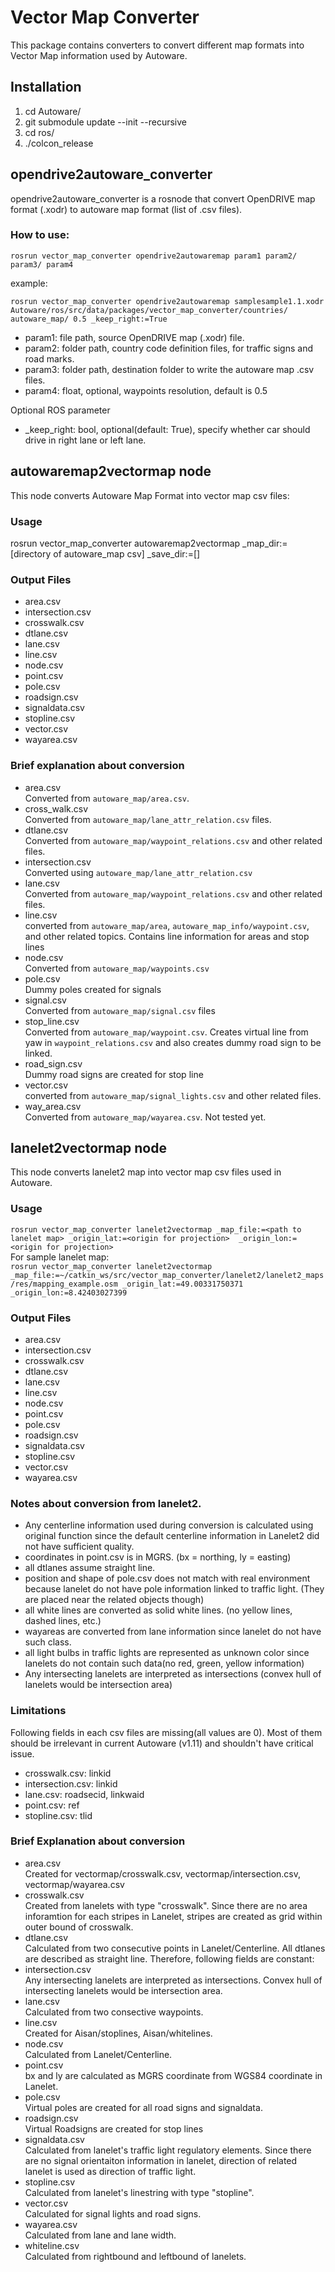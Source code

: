# Vector Map Converter
This package contains converters to convert different map formats into Vector Map information used by Autoware.

## Installation
1. cd Autoware/
2. git submodule update --init --recursive
3. cd ros/
4. ./colcon_release

## opendrive2autoware_converter

opendrive2autoware_converter is a rosnode that convert OpenDRIVE map format (.xodr) to autoware map format (list of .csv files).

### How to use: 
```
rosrun vector_map_converter opendrive2autowaremap param1 param2/ param3/ param4
```
example:
```
rosrun vector_map_converter opendrive2autowaremap samplesample1.1.xodr Autoware/ros/src/data/packages/vector_map_converter/countries/ autoware_map/ 0.5 _keep_right:=True
```

+ param1: file path, source OpenDRIVE map (.xodr) file. 
+ param2: folder path, country code definition files, for traffic signs and road marks.
+ param3: folder path, destination folder to write the autoware map .csv files.
+ param4: float, optional, waypoints resolution, default is 0.5

Optional ROS parameter
+ \_keep\_right: bool, optional(default: True), specify whether car should drive in right lane or left lane. 

## autowaremap2vectormap node
This node converts Autoware Map Format into vector map csv files:

### Usage
rosrun vector_map_converter autowaremap2vectormap _map_dir:=[directory of autoware_map csv] _save_dir:=[]

### Output Files
- area.csv
- intersection.csv
- crosswalk.csv
- dtlane.csv
- lane.csv
- line.csv
- node.csv
- point.csv
- pole.csv
- roadsign.csv
- signaldata.csv
- stopline.csv
- vector.csv
- wayarea.csv

### Brief explanation about conversion
+ area.csv <br>
Converted from `autoware_map/area.csv`.
+ cross_walk.csv <br>
Converted from `autoware_map/lane_attr_relation.csv` files.
+ dtlane.csv <br>
Converted from `autoware_map/waypoint_relations.csv` and other related files.   
+ intersection.csv <br>
Converted using `autoware_map/lane_attr_relation.csv`
+ lane.csv <br>
Converted from `autoware_map/waypoint_relations.csv` and other related files.   
+ line.csv <br>
converted from `autoware_map/area`, `autoware_map_info/waypoint.csv`, and other related topics. Contains line information for areas and stop lines
+ node.csv<br>
Converted from `autoware_map/waypoints.csv`
+ pole.csv <br>
Dummy poles created for signals
+ signal.csv <br>
Converted from `autoware_map/signal.csv` files
+ stop_line.csv <br>
Converted from `autoware_map/waypoint.csv`. Creates virtual line from yaw in `waypoint_relations.csv` and also creates dummy road sign to be linked.
+ road_sign.csv <br>
Dummy road signs are created for stop line
+ vector.csv  <br>
converted from `autoware_map/signal_lights.csv` and other related files.
+ way_area.csv <br>
Converted from `autoware_map/wayarea.csv`. Not tested yet.

## lanelet2vectormap node
This node converts lanelet2 map into vector map csv files used in Autoware.
### Usage
`rosrun vector_map_converter lanelet2vectormap _map_file:=<path to lanelet map> _origin_lat:=<origin for projection>  _origin_lon:=<origin for projection>`<br>
For sample lanelet map:<br>
`rosrun vector_map_converter lanelet2vectormap _map_file:=~/catkin_ws/src/vector_map_converter/lanelet2/lanelet2_maps/res/mapping_example.osm _origin_lat:=49.00331750371  _origin_lon:=8.42403027399`

### Output Files
- area.csv
- intersection.csv
- crosswalk.csv
- dtlane.csv
- lane.csv
- line.csv
- node.csv
- point.csv
- pole.csv
- roadsign.csv
- signaldata.csv
- stopline.csv
- vector.csv
- wayarea.csv

### Notes about conversion from lanelet2.
- Any centerline information used during conversion is calculated using original function since the default centerline information in Lanelet2 did not have sufficient quality.
- coordinates in point.csv is in MGRS. (bx = northing, ly = easting)
- all dtlanes assume straight line.
- position and shape of pole.csv does not match with real environment because lanelet do not have pole information linked to traffic light. (They are placed near the related objects though)
- all white lines are converted as solid white lines. (no yellow lines, dashed lines, etc.)
- wayareas are converted from lane information since lanelet do not have such class.
- all light bulbs in traffic lights are represented as unknown color since lanelets do not contain such data(no red, green, yellow information)
- Any intersecting lanelets are interpreted as intersections (convex hull of lanelets would be intersection area)

### Limitations
Following fields in each csv files are missing(all values are 0). Most of them should be irrelevant in current Autoware (v1.11) and shouldn't have critical issue.
- crosswalk.csv: linkid
- intersection.csv: linkid
- lane.csv: roadsecid, linkwaid
- point.csv: ref
- stopline.csv: tlid

### Brief Explanation about conversion
+ area.csv<br>
Created for vectormap/crosswalk.csv, vectormap/intersection.csv, vectormap/wayarea.csv
+ crosswalk.csv<br>
Created from lanelets with type "crosswalk".
Since there are no area inforamtion for each stripes in Lanelet, stripes are created as grid within outer bound of crosswalk.
+ dtlane.csv<br>
Calculated from two consecutive points in Lanelet/Centerline.
All dtlanes are described as straight line.
Therefore, following fields are constant:
+ intersection.csv<br>
Any intersecting lanelets are interpreted as intersections.
Convex hull of intersecting lanelets would be intersection area.
+ lane.csv<br>
Calculated from two consective waypoints.
+ line.csv<br>
Created for Aisan/stoplines, Aisan/whitelines.
+ node.csv<br>
Calculated from Lanelet/Centerline.
+ point.csv<br>
bx and ly are calculated as MGRS coordinate from WGS84 coordinate in Lanelet.
+ pole.csv<br>
Virtual poles are created for all road signs and signaldata.
+ roadsign.csv <br>
Virtual Roadsigns are created for stop lines
+ signaldata.csv<br>
Calculated from lanelet's traffic light regulatory elements.
Since there are no signal orientaiton information in lanelet,  direction of related lanelet is used as direction of traffic light.
+ stopline.csv<br>
Calculated from lanelet's linestring with type "stopline".
+ vector.csv<br>
Calculated for signal lights and road signs.
+ wayarea.csv<br>
Calculated from lane and lane width.
+ whiteline.csv<br>
Calculated from rightbound and leftbound of lanelets.
